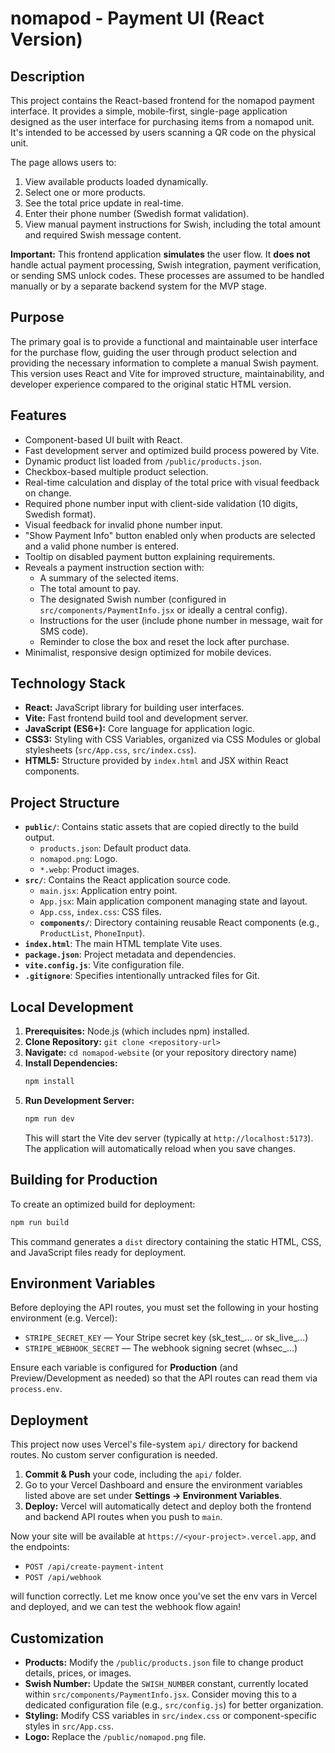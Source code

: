 # nomapod - Payment UI (React Version)

## Description

This project contains the React-based frontend for the nomapod payment interface. It provides a simple, mobile-first, single-page application designed as the user interface for purchasing items from a nomapod unit. It's intended to be accessed by users scanning a QR code on the physical unit.

The page allows users to:
1.  View available products loaded dynamically.
2.  Select one or more products.
3.  See the total price update in real-time.
4.  Enter their phone number (Swedish format validation).
5.  View manual payment instructions for Swish, including the total amount and required Swish message content.

**Important:** This frontend application **simulates** the user flow. It **does not** handle actual payment processing, Swish integration, payment verification, or sending SMS unlock codes. These processes are assumed to be handled manually or by a separate backend system for the MVP stage.

## Purpose

The primary goal is to provide a functional and maintainable user interface for the purchase flow, guiding the user through product selection and providing the necessary information to complete a manual Swish payment. This version uses React and Vite for improved structure, maintainability, and developer experience compared to the original static HTML version.

## Features

*   Component-based UI built with React.
*   Fast development server and optimized build process powered by Vite.
*   Dynamic product list loaded from `/public/products.json`.
*   Checkbox-based multiple product selection.
*   Real-time calculation and display of the total price with visual feedback on change.
*   Required phone number input with client-side validation (10 digits, Swedish format).
*   Visual feedback for invalid phone number input.
*   "Show Payment Info" button enabled only when products are selected and a valid phone number is entered.
*   Tooltip on disabled payment button explaining requirements.
*   Reveals a payment instruction section with:
    *   A summary of the selected items.
    *   The total amount to pay.
    *   The designated Swish number (configured in `src/components/PaymentInfo.jsx` or ideally a central config).
    *   Instructions for the user (include phone number in message, wait for SMS code).
    *   Reminder to close the box and reset the lock after purchase.
*   Minimalist, responsive design optimized for mobile devices.

## Technology Stack

*   **React:** JavaScript library for building user interfaces.
*   **Vite:** Fast frontend build tool and development server.
*   **JavaScript (ES6+):** Core language for application logic.
*   **CSS3:** Styling with CSS Variables, organized via CSS Modules or global stylesheets (`src/App.css`, `src/index.css`).
*   **HTML5:** Structure provided by `index.html` and JSX within React components.

## Project Structure

*   **`public/`**: Contains static assets that are copied directly to the build output.
    *   `products.json`: Default product data.
    *   `nomapod.png`: Logo.
    *   `*.webp`: Product images.
*   **`src/`**: Contains the React application source code.
    *   `main.jsx`: Application entry point.
    *   `App.jsx`: Main application component managing state and layout.
    *   `App.css`, `index.css`: CSS files.
    *   **`components/`**: Directory containing reusable React components (e.g., `ProductList`, `PhoneInput`).
*   **`index.html`**: The main HTML template Vite uses.
*   **`package.json`**: Project metadata and dependencies.
*   **`vite.config.js`**: Vite configuration file.
*   **`.gitignore`**: Specifies intentionally untracked files for Git.

## Local Development

1.  **Prerequisites:** Node.js (which includes npm) installed.
2.  **Clone Repository:** `git clone <repository-url>`
3.  **Navigate:** `cd nomapod-website` (or your repository directory name)
4.  **Install Dependencies:**
    ```bash
    npm install
    ```
5.  **Run Development Server:**
    ```bash
    npm run dev
    ```
    This will start the Vite dev server (typically at `http://localhost:5173`). The application will automatically reload when you save changes.

## Building for Production

To create an optimized build for deployment:

```bash
npm run build
```
This command generates a `dist` directory containing the static HTML, CSS, and JavaScript files ready for deployment.

## Environment Variables

Before deploying the API routes, you must set the following in your hosting environment (e.g. Vercel):

- `STRIPE_SECRET_KEY` — Your Stripe secret key (sk_test_... or sk_live_...)
- `STRIPE_WEBHOOK_SECRET` — The webhook signing secret (whsec_...)

Ensure each variable is configured for **Production** (and Preview/Development as needed) so that the API routes can read them via `process.env`.

## Deployment

This project now uses Vercel's file-system `api/` directory for backend routes. No custom server configuration is needed.

1.  **Commit & Push** your code, including the `api/` folder.
2.  Go to your Vercel Dashboard and ensure the environment variables listed above are set under **Settings → Environment Variables**.
3.  **Deploy:** Vercel will automatically detect and deploy both the frontend and backend API routes when you push to `main`.

Now your site will be available at `https://<your-project>.vercel.app`, and the endpoints:
- `POST /api/create-payment-intent`
- `POST /api/webhook`

will function correctly. Let me know once you've set the env vars in Vercel and deployed, and we can test the webhook flow again!

## Customization

*   **Products:** Modify the `/public/products.json` file to change product details, prices, or images.
*   **Swish Number:** Update the `SWISH_NUMBER` constant, currently located within `src/components/PaymentInfo.jsx`. Consider moving this to a dedicated configuration file (e.g., `src/config.js`) for better organization.
*   **Styling:** Modify CSS variables in `src/index.css` or component-specific styles in `src/App.css`.
*   **Logo:** Replace the `/public/nomapod.png` file. 